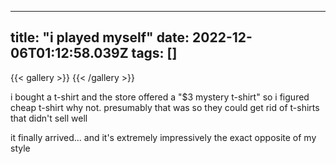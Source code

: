 
---
title: "i played myself"
date: 2022-12-06T01:12:58.039Z
tags: []
---
{{< gallery >}}
{{< /gallery >}}

i bought a t-shirt and the store offered a "$3 mystery t-shirt" so i figured cheap t-shirt why not. presumably that was so they could get rid of t-shirts that didn't sell well

it finally arrived... and it's extremely impressively the exact opposite of my style


